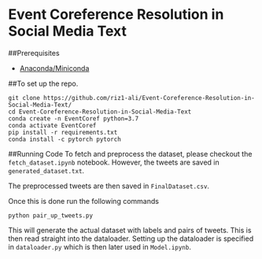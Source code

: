 Event Coreference Resolution in Social Media Text
============================

##Prerequisites
- [Anaconda/Miniconda](https://docs.conda.io/projects/conda/en/latest/user-guide/install/)


##To set up the repo.
```
git clone https://github.com/riz1-ali/Event-Coreference-Resolution-in-Social-Media-Text/
cd Event-Coreference-Resolution-in-Social-Media-Text
conda create -n EventCoref python=3.7
conda activate EventCoref
pip install -r requirements.txt
conda install -c pytorch pytorch
```

##Running Code
To fetch and preprocess the dataset, please checkout the ```fetch_dataset.ipynb``` notebook. However, the tweets are saved in ```generated_dataset.txt```. 

The preprocessed tweets are then saved in ```FinalDataset.csv```.

Once this is done run the following commands
```
python pair_up_tweets.py
```
This will generate the actual dataset with labels and pairs of tweets. This is then read straight into the dataloader. Setting up the dataloader is specified in ```dataloader.py``` which is then later used in ```Model.ipynb```.